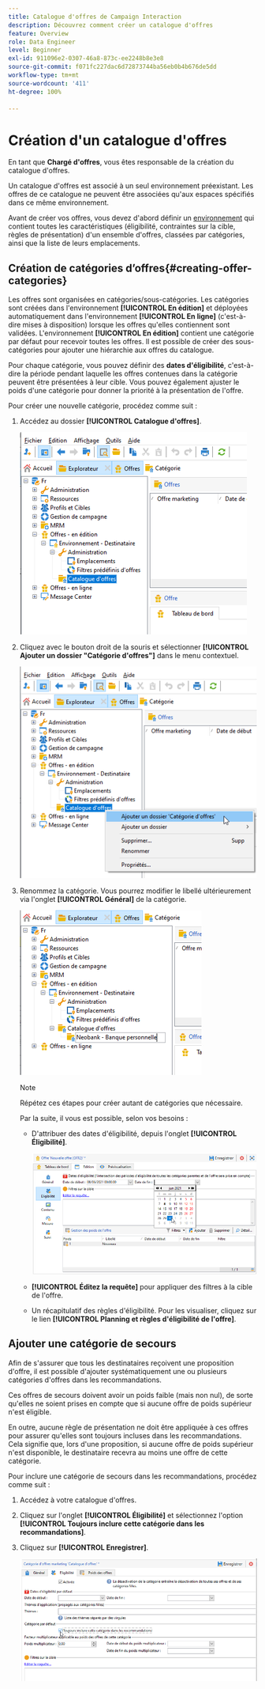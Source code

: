 ```yaml
---
title: Catalogue d'offres de Campaign Interaction
description: Découvrez comment créer un catalogue d'offres
feature: Overview
role: Data Engineer
level: Beginner
exl-id: 911096e2-0307-46a8-873c-ee2248b8e3e8
source-git-commit: f071fc227dac6d72873744ba56eb0b4b676de5dd
workflow-type: tm+mt
source-wordcount: '411'
ht-degree: 100%

---
```


# Création d&#39;un catalogue d&#39;offres

En tant que **Chargé d&#39;offres**, vous êtes responsable de la création du catalogue d&#39;offres.

Un catalogue d&#39;offres est associé à un seul environnement préexistant. Les offres de ce catalogue ne peuvent être associées qu&#39;aux espaces spécifiés dans ce même environnement.

Avant de créer vos offres, vous devez d&#39;abord définir un [environnement](interaction-env.md) qui contient toutes les caractéristiques (éligibilité, contraintes sur la cible, règles de présentation) d&#39;un ensemble d&#39;offres, classées par catégories, ainsi que la liste de leurs emplacements.

## Création de catégories d’offres{#creating-offer-categories}

Les offres sont organisées en catégories/sous-catégories. Les catégories sont créées dans l&#39;environnement **[!UICONTROL En édition]** et déployées automatiquement dans l&#39;environnement **[!UICONTROL En ligne]** (c&#39;est-à-dire mises à disposition) lorsque les offres qu&#39;elles contiennent sont validées. L&#39;environnement **[!UICONTROL En édition]** contient une catégorie par défaut pour recevoir toutes les offres. Il est possible de créer des sous-catégories pour ajouter une hiérarchie aux offres du catalogue.

Pour chaque catégorie, vous pouvez définir des **dates d&#39;éligibilité**, c&#39;est-à-dire la période pendant laquelle les offres contenues dans la catégorie peuvent être présentées à leur cible. Vous pouvez également ajuster le poids d&#39;une catégorie pour donner la priorité à la présentation de l&#39;offre.

Pour créer une nouvelle catégorie, procédez comme suit :

1. Accédez au dossier **[!UICONTROL Catalogue d&#39;offres]**.

   ![](assets/offer_cat_create_001.png)

1. Cliquez avec le bouton droit de la souris et sélectionner **[!UICONTROL Ajouter un dossier &quot;Catégorie d&#39;offres&quot;]** dans le menu contextuel.

   ![](assets/offer_cat_create_002.png)

1. Renommez la catégorie. Vous pourrez modifier le libellé ultérieurement via l&#39;onglet **[!UICONTROL Général]** de la catégorie.

   ![](assets/offer_cat_create_003.png)

   >[!NOTE]
   >
   >Répétez ces étapes pour créer autant de catégories que nécessaire.

   Par la suite, il vous est possible, selon vos besoins :

   * D&#39;attribuer des dates d&#39;éligibilité, depuis l&#39;onglet **[!UICONTROL Éligibilité]**.

      ![](assets/offer_cat_create_004.png)

   * **[!UICONTROL Éditez la requête]** pour appliquer des filtres à la cible de l&#39;offre.

   * Un récapitulatif des règles d&#39;éligibilité. Pour les visualiser, cliquez sur le lien **[!UICONTROL Planning et règles d&#39;éligibilité de l&#39;offre]**.

## Ajouter une catégorie de secours

Afin de s&#39;assurer que tous les destinataires reçoivent une proposition d&#39;offre, il est possible d&#39;ajouter systématiquement une ou plusieurs catégories d&#39;offres dans les recommandations.

Ces offres de secours doivent avoir un poids faible (mais non nul), de sorte qu&#39;elles ne soient prises en compte que si aucune offre de poids supérieur n&#39;est éligible.

En outre, aucune règle de présentation ne doit être appliquée à ces offres pour assurer qu&#39;elles sont toujours incluses dans les recommandations. Cela signifie que, lors d&#39;une proposition, si aucune offre de poids supérieur n&#39;est disponible, le destinataire recevra au moins une offre de cette catégorie.

Pour inclure une catégorie de secours dans les recommandations, procédez comme suit :

1. Accédez à votre catalogue d&#39;offres.
1. Cliquez sur l&#39;onglet **[!UICONTROL Éligibilité]** et sélectionnez l&#39;option **[!UICONTROL Toujours inclure cette catégorie dans les recommandations]**.
1. Cliquez sur **[!UICONTROL Enregistrer]**.

   ![](assets/offer_cat_default_001.png)
